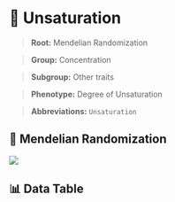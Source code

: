 # 🧪 Unsaturation

> **Root:** Mendelian Randomization

> **Group:** Concentration  

> **Subgroup:** Other traits

> **Phenotype:** Degree of Unsaturation  

> **Abbreviations:** `Unsaturation`

## 🧬 Mendelian Randomization  

<img src="/MR/Figures/Inverse/Unsaturation.png"/>


## 📊 Data Table


<CsvTableMRI src="/public/MR/Data/Inverse/Unsaturation.csv"/>
